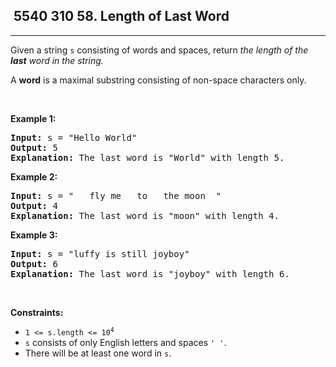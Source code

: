 <h2> 5540 310
58. Length of Last Word</h2><hr><div><p>Given a string <code>s</code> consisting of words and spaces, return <em>the length of the <strong>last</strong> word in the string.</em></p>

<p>A <strong>word</strong> is a maximal <span data-keyword="substring-nonempty">substring</span> consisting of non-space characters only.</p>

<p>&nbsp;</p>
<p><strong class="example">Example 1:</strong></p>

<pre><strong>Input:</strong> s = "Hello World"
<strong>Output:</strong> 5
<strong>Explanation:</strong> The last word is "World" with length 5.
</pre>

<p><strong class="example">Example 2:</strong></p>

<pre><strong>Input:</strong> s = "   fly me   to   the moon  "
<strong>Output:</strong> 4
<strong>Explanation:</strong> The last word is "moon" with length 4.
</pre>

<p><strong class="example">Example 3:</strong></p>

<pre><strong>Input:</strong> s = "luffy is still joyboy"
<strong>Output:</strong> 6
<strong>Explanation:</strong> The last word is "joyboy" with length 6.
</pre>

<p>&nbsp;</p>
<p><strong>Constraints:</strong></p>

<ul>
	<li><code>1 &lt;= s.length &lt;= 10<sup>4</sup></code></li>
	<li><code>s</code> consists of only English letters and spaces <code>' '</code>.</li>
	<li>There will be at least one word in <code>s</code>.</li>
</ul>
</div>